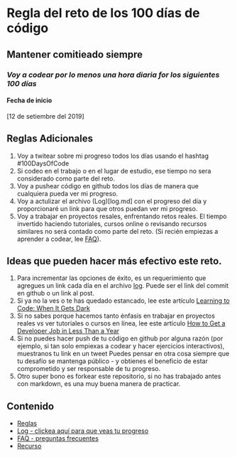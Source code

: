 # Regla del reto de los 100 días  de código

## Mantener comitieado siempre

### *Voy a codear por lo menos una hora diaria for los siguientes 100 días*

#### Fecha de inicio

[12 de setiembre del 2019]

## Reglas Adicionales

1. Voy a twitear sobre mi progreso todos los días usando el hashtag #100DaysOfCode
2. Si codeo en el trabajo o en el lugar de estudio, ese tiempo no sera considerado como parte del reto.
3. Voy a pushear código en github todos los días de manera que cualquiera pueda ver mi progreso.
4. Voy a actulizar el archivo (Log)[log.md] con el progreso del día y proporcionaré un link para que otros puedan ver mi progreso.
5. Voy a trabajar en proyectos resales, enfrentando retos reales. El tiempo invertido haciendo tutoriales, cursos online o revisando recursos similares no será contado como parte del reto. (Si recién empiezas a aprender a codear, lee [FAQ](FAQ.md)).

## Ideas que pueden hacer más efectivo este reto.

1. Para incrementar las opciones de éxito, es un requerimiento que agregues un
   link cada día en el archivo [log](log.md). Puede ser el link del commit en
   github o un link al post.
2. Si ya no la ves o te has quedado estancado, lee este artículo [Learning to Code: When It Gets Dark](https://medium.freecodecamp.com/learning-to-code-when-it-gets-dark-e485edfb58fd)
3. Si no sabes porque hacemos tanto énfasis en trabajar en proyectos reales vs
   ver tutoriales o cursos en línea, lee este artículo [How to Get a Developer Job in Less Than a Year](https://medium.freecodecamp.com/how-to-get-a-developer-job-in-less-than-a-year-c27bbfe71645)
4. Si no puedes hacer push de tu código en github por alguna razón (por ejemplo, si tan solo empiexas a codear y hacer ejercicios interactivos), muestranos tu link en un tweet Puedes pensar en otra cosa siempre que tu desafío se mantenga público - y obtienes el beneficio de estar comprometido y ser responsable de tu progreso.
5. Otro super bono es forkear este repositorio, si no has trabajado antes con markdown, es una muy buena manera de practicar.

## Contenido

* [Reglas](rules.md)
* [Log - clickea aquí para que veas tu progreso](log.md)
* [FAQ - preguntas frecuentes](FAQ.md)
* [Recurso](resources.md)
